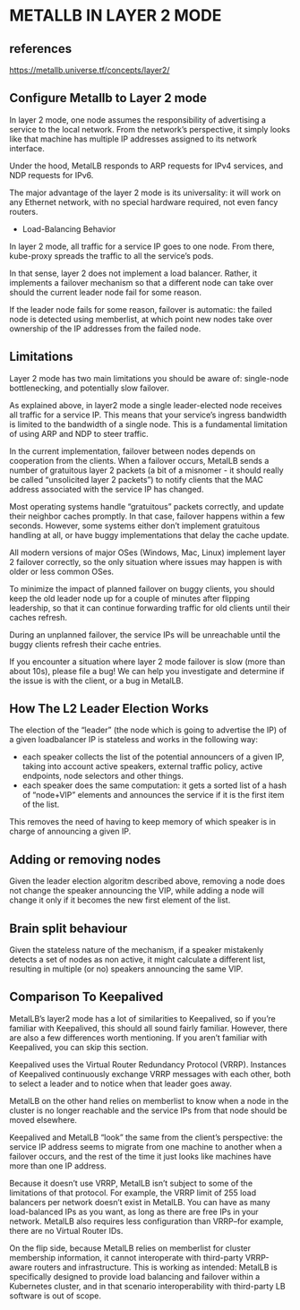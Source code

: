 # METALLB IN LAYER 2 MODE

## references

<https://metallb.universe.tf/concepts/layer2/>

## Configure Metallb to Layer 2 mode

In layer 2 mode, one node assumes the responsibility of advertising a service to the local network. From the network’s perspective, it simply looks like that machine has multiple IP addresses assigned to its network interface.

Under the hood, MetalLB responds to ARP requests for IPv4 services, and NDP requests for IPv6.

The major advantage of the layer 2 mode is its universality: it will work on any Ethernet network, with no special hardware required, not even fancy routers.

- Load-Balancing Behavior

In layer 2 mode, all traffic for a service IP goes to one node. From there, kube-proxy spreads the traffic to all the service’s pods.

In that sense, layer 2 does not implement a load balancer. Rather, it implements a failover mechanism so that a different node can take over should the current leader node fail for some reason.

If the leader node fails for some reason, failover is automatic: the failed node is detected using memberlist, at which point new nodes take over ownership of the IP addresses from the failed node.

## Limitations

Layer 2 mode has two main limitations you should be aware of: single-node bottlenecking, and potentially slow failover.

As explained above, in layer2 mode a single leader-elected node receives all traffic for a service IP. This means that your service’s ingress bandwidth is limited to the bandwidth of a single node. This is a fundamental limitation of using ARP and NDP to steer traffic.

In the current implementation, failover between nodes depends on cooperation from the clients. When a failover occurs, MetalLB sends a number of gratuitous layer 2 packets (a bit of a misnomer - it should really be called “unsolicited layer 2 packets”) to notify clients that the MAC address associated with the service IP has changed.

Most operating systems handle “gratuitous” packets correctly, and update their neighbor caches promptly. In that case, failover happens within a few seconds. However, some systems either don’t implement gratuitous handling at all, or have buggy implementations that delay the cache update.

All modern versions of major OSes (Windows, Mac, Linux) implement layer 2 failover correctly, so the only situation where issues may happen is with older or less common OSes.

To minimize the impact of planned failover on buggy clients, you should keep the old leader node up for a couple of minutes after flipping leadership, so that it can continue forwarding traffic for old clients until their caches refresh.

During an unplanned failover, the service IPs will be unreachable until the buggy clients refresh their cache entries.

If you encounter a situation where layer 2 mode failover is slow (more than about 10s), please file a bug! We can help you investigate and determine if the issue is with the client, or a bug in MetalLB.

## How The L2 Leader Election Works

The election of the “leader” (the node which is going to advertise the IP) of a given loadbalancer IP is stateless and works in the following way:

- each speaker collects the list of the potential announcers of a given IP, taking into account active speakers, external traffic policy, active endpoints, node selectors and other things.
- each speaker does the same computation: it gets a sorted list of a hash of “node+VIP” elements and announces the service if it is the first item of the list.

This removes the need of having to keep memory of which speaker is in charge of announcing a given IP.

## Adding or removing nodes

Given the leader election algoritm described above, removing a node does not change the speaker announcing the VIP, while adding a node will change it only if it becomes the new first element of the list.

## Brain split behaviour

Given the stateless nature of the mechanism, if a speaker mistakenly detects a set of nodes as non active, it might calculate a different list, resulting in multiple (or no) speakers announcing the same VIP.

## Comparison To Keepalived

MetalLB’s layer2 mode has a lot of similarities to Keepalived, so if you’re familiar with Keepalived, this should all sound fairly familiar. However, there are also a few differences worth mentioning. If you aren’t familiar with Keepalived, you can skip this section.

Keepalived uses the Virtual Router Redundancy Protocol (VRRP). Instances of Keepalived continuously exchange VRRP messages with each other, both to select a leader and to notice when that leader goes away.

MetalLB on the other hand relies on memberlist to know when a node in the cluster is no longer reachable and the service IPs from that node should be moved elsewhere.

Keepalived and MetalLB “look” the same from the client’s perspective: the service IP address seems to migrate from one machine to another when a failover occurs, and the rest of the time it just looks like machines have more than one IP address.

Because it doesn’t use VRRP, MetalLB isn’t subject to some of the limitations of that protocol. For example, the VRRP limit of 255 load balancers per network doesn’t exist in MetalLB. You can have as many load-balanced IPs as you want, as long as there are free IPs in your network. MetalLB also requires less configuration than VRRP–for example, there are no Virtual Router IDs.

On the flip side, because MetalLB relies on memberlist for cluster membership information, it cannot interoperate with third-party VRRP-aware routers and infrastructure. This is working as intended: MetalLB is specifically designed to provide load balancing and failover within a Kubernetes cluster, and in that scenario interoperability with third-party LB software is out of scope.
